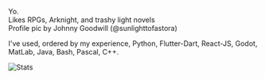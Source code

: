 <p>
  Yo.<br>
  Likes RPGs, Arknight, and trashy light novels <br>
  Profile pic by Johnny Goodwill (@sunlighttofastora)
</p>
<p>
  I've used, ordered by my experience, Python, Flutter-Dart, React-JS, Godot, MatLab, Java, Bash, Pascal, C++.
</p>

![Stats](https://github-readme-stats.vercel.app/api?username=roberika&show_icons=true&theme=shades-of-purple&custom_title=My-Stats&rank_icon=github)

<!---
Roberika/Roberika is a ✨ special ✨ repository because its `README.md` (this file) appears on your GitHub profile.
You can click the Preview link to take a look at your changes.
--->

